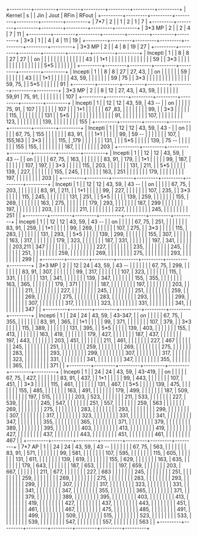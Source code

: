 +---------+---------+---------+---------+---------+---------+---------+
| Kernel  | s       |         | Jin     | Jout    | RFin    | RFout   |
+---------+---------+---------+---------+---------+---------+---------+
| 7\*7    | 2       |         | 1       | 2       | 1       | 7       |
+---------+---------+---------+---------+---------+---------+---------+
| 3\*3 MP | 2       |         | 2       | 4       | 7       | 11      |
+---------+---------+---------+---------+---------+---------+---------+
| 3\*3    | 1       |         | 4       | 4       | 11      | 19      |
+---------+---------+---------+---------+---------+---------+---------+
| 3\*3 MP | 2       |         | 4       | 8       | 19      | 27      |
+---------+---------+---------+---------+---------+---------+---------+
| Incepti | 1       |         | 8       | 8       | 27      | 27      |
| on      |         |         |         |         |         |         |
|         |         |         |         |         |         | 43      |
| 1\*1    |         |         |         |         |         |         |
|         |         |         |         |         |         | 59      |
| 3\*3    |         |         |         |         |         |         |
|         |         |         |         |         |         |         |
| 5\*5    |         |         |         |         |         |         |
+---------+---------+---------+---------+---------+---------+---------+
| Incepti | 1       |         | 8       | 8       | 27      | 27, 43, |
| on      |         |         |         |         |         | 59      |
|         |         |         |         |         | 43      |         |
| 1\*1    |         |         |         |         |         | 43, 59, |
|         |         |         |         |         | 59      | 75      |
| 3\*3    |         |         |         |         |         |         |
|         |         |         |         |         |         | 59, 75, |
| 5\*5    |         |         |         |         |         | 91      |
+---------+---------+---------+---------+---------+---------+---------+
| 3\*3 MP | 2       |         | 8       | 12      | 27, 43, | 43, 59, |
|         |         |         |         |         | 59,91   | 75, 91, |
|         |         |         |         |         |         | 107     |
+---------+---------+---------+---------+---------+---------+---------+
| Incepti | 1       |         | 12      | 12      | 43, 59, | 43 --   |
| on      |         |         |         |         | 75, 91, | 107     |
|         |         |         |         |         | 107     |         |
| 1\*1    |         |         |         |         |         | 67 ,83, |
|         |         |         |         |         |         | 99,     |
| 3\*3    |         |         |         |         |         | 115,    |
|         |         |         |         |         |         | 131     |
| 5\*5    |         |         |         |         |         |         |
|         |         |         |         |         |         | 91,     |
|         |         |         |         |         |         | 107,    |
|         |         |         |         |         |         | 123,    |
|         |         |         |         |         |         | 139,    |
|         |         |         |         |         |         | 155     |
+---------+---------+---------+---------+---------+---------+---------+
| Incepti | 1       |         | 12      | 12      | 43, 59, | 43 -    |
| on      |         |         |         |         | 67, 75, | 155     |
|         |         |         |         |         | 83, 91, |         |
| 1\*1    |         |         |         |         | 99,     | 59 --   |
|         |         |         |         |         | 107,    | 155,163 |
| 3\*3    |         |         |         |         | 115,    | ,179    |
|         |         |         |         |         | 131,    |         |
| 5\*5    |         |         |         |         | 139,    | 75 --   |
|         |         |         |         |         | 155     | 155,    |
|         |         |         |         |         |         | 187,    |
|         |         |         |         |         |         | 203     |
+---------+---------+---------+---------+---------+---------+---------+
| Incepti | 1       |         | 12      | 12      | 43, 59, | 43 --   |
| on      |         |         |         |         | 67, 75, | 163,    |
|         |         |         |         |         | 83, 91, | 179,    |
| 1\*1    |         |         |         |         | 99,     | 187,    |
|         |         |         |         |         | 107,    | 197,    |
| 3\*3    |         |         |         |         | 115,    | 203,    |
|         |         |         |         |         | 131,    | 211,    |
| 5\*5    |         |         |         |         | 139,    | 227,    |
|         |         |         |         |         | 155,    | 245,    |
|         |         |         |         |         | 163,    | 251     |
|         |         |         |         |         | 179,    |         |
|         |         |         |         |         | 197,    |         |
|         |         |         |         |         | 203     |         |
+---------+---------+---------+---------+---------+---------+---------+
| Incepti | 1       |         | 12      | 12      | 43, 59, | 43 --   |
| on      |         |         |         |         | 67, 75, | 203,    |
|         |         |         |         |         | 83, 91, | 211,    |
| 1\*1    |         |         |         |         | 99,     | 227,    |
|         |         |         |         |         | 107,    | 235,    |
| 3\*3    |         |         |         |         | 115,    | 245,    |
|         |         |         |         |         | 131,    | 251,    |
| 5\*5    |         |         |         |         | 139,    | 259,    |
|         |         |         |         |         | 155,    | 269,    |
|         |         |         |         |         | 163,    | 275,    |
|         |         |         |         |         | 179,    | 293,    |
|         |         |         |         |         | 187,    | 299     |
|         |         |         |         |         | 197,    |         |
|         |         |         |         |         | 203,    |         |
|         |         |         |         |         | 211,    |         |
|         |         |         |         |         | 227,    |         |
|         |         |         |         |         | 245,    |         |
|         |         |         |         |         | 251     |         |
+---------+---------+---------+---------+---------+---------+---------+
| Incepti | 1       |         | 12      | 12      | 43, 59, | 43 --   |
| on      |         |         |         |         | 67, 75, | 251,    |
|         |         |         |         |         | 83, 91, | 259,    |
| 1\*1    |         |         |         |         | 99,     | 269,    |
|         |         |         |         |         | 107,    | 275,    |
| 3\*3    |         |         |         |         | 115,    | 283,    |
|         |         |         |         |         | 131,    | 293,    |
| 5\*5    |         |         |         |         | 139,    | 299,    |
|         |         |         |         |         | 155,    | 307,    |
|         |         |         |         |         | 163,    | 317,    |
|         |         |         |         |         | 179,    | 323,    |
|         |         |         |         |         | 187,    | 331,    |
|         |         |         |         |         | 197,    | 341,    |
|         |         |         |         |         | 203,211 | 347     |
|         |         |         |         |         | ,       |         |
|         |         |         |         |         | 227,    |         |
|         |         |         |         |         | 235,    |         |
|         |         |         |         |         | 245,    |         |
|         |         |         |         |         | 251,    |         |
|         |         |         |         |         | 259,    |         |
|         |         |         |         |         | 269,    |         |
|         |         |         |         |         | 275,    |         |
|         |         |         |         |         | 293,    |         |
|         |         |         |         |         | 299     |         |
+---------+---------+---------+---------+---------+---------+---------+
| 3\*3 MP | 2       |         | 12      | 24      | 43, 59, | 43 --   |
|         |         |         |         |         | 67, 75, | 299,    |
|         |         |         |         |         | 83, 91, | 307,    |
|         |         |         |         |         | 99,     | 317,    |
|         |         |         |         |         | 107,    | 323,    |
|         |         |         |         |         | 115,    | 331,    |
|         |         |         |         |         | 131,    | 341,    |
|         |         |         |         |         | 139,    | 347,    |
|         |         |         |         |         | 155,    | 355,    |
|         |         |         |         |         | 163,    | 365,    |
|         |         |         |         |         | 179,    | 371     |
|         |         |         |         |         | 187,    |         |
|         |         |         |         |         | 197,    |         |
|         |         |         |         |         | 203,    |         |
|         |         |         |         |         | 211,    |         |
|         |         |         |         |         | 227,    |         |
|         |         |         |         |         | 245,    |         |
|         |         |         |         |         | 251,    |         |
|         |         |         |         |         | 259,    |         |
|         |         |         |         |         | 269,    |         |
|         |         |         |         |         | 275,    |         |
|         |         |         |         |         | 283,    |         |
|         |         |         |         |         | 293,    |         |
|         |         |         |         |         | 299,    |         |
|         |         |         |         |         | 307,    |         |
|         |         |         |         |         | 317,    |         |
|         |         |         |         |         | 323,    |         |
|         |         |         |         |         | 331,    |         |
|         |         |         |         |         | 341,    |         |
|         |         |         |         |         | 347     |         |
+---------+---------+---------+---------+---------+---------+---------+
| Incepti | 1       |         | 24      | 24      | 43, 59, | 43-347, |
| on      |         |         |         |         | 67, 75, | 355,    |
|         |         |         |         |         | 83, 91, | 365,    |
| 1\*1    |         |         |         |         | 99,     | 371,    |
|         |         |         |         |         | 107,    | 379,    |
| 3\*3    |         |         |         |         | 115,    | 389,    |
|         |         |         |         |         | 131,    | 395,    |
| 5\*5    |         |         |         |         | 139,    | 403,    |
|         |         |         |         |         | 155,    | 413,    |
|         |         |         |         |         | 163,    | 419,    |
|         |         |         |         |         | 179,    | 427,    |
|         |         |         |         |         | 187,    | 437,    |
|         |         |         |         |         | 197,    | 443,    |
|         |         |         |         |         | 203,    | 451,    |
|         |         |         |         |         | 211,    | 461,    |
|         |         |         |         |         | 227,    | 467     |
|         |         |         |         |         | 245,    |         |
|         |         |         |         |         | 251,    |         |
|         |         |         |         |         | 259,    |         |
|         |         |         |         |         | 269,    |         |
|         |         |         |         |         | 275,    |         |
|         |         |         |         |         | 283,    |         |
|         |         |         |         |         | 293,    |         |
|         |         |         |         |         | 299,    |         |
|         |         |         |         |         | 307,    |         |
|         |         |         |         |         | 317,    |         |
|         |         |         |         |         | 323,    |         |
|         |         |         |         |         | 331,    |         |
|         |         |         |         |         | 341,    |         |
|         |         |         |         |         | 347,    |         |
|         |         |         |         |         | 355,    |         |
|         |         |         |         |         | 365,    |         |
|         |         |         |         |         | 371     |         |
+---------+---------+---------+---------+---------+---------+---------+
| Incepti | 1       |         | 24      | 24      | 43, 59, | 43-419, |
| on      |         |         |         |         | 67, 75, | 427,    |
|         |         |         |         |         | 83, 91, | 437,    |
| 1\*1    |         |         |         |         | 99,     | 443,    |
|         |         |         |         |         | 107,    | 451,    |
| 3\*3    |         |         |         |         | 115,    | 461,    |
|         |         |         |         |         | 131,    | 467,    |
| 5\*5    |         |         |         |         | 139,    | 475,    |
|         |         |         |         |         | 155,    | 485,    |
|         |         |         |         |         | 163,    | 491,    |
|         |         |         |         |         | 179,    | 499,    |
|         |         |         |         |         | 187,    | 509,    |
|         |         |         |         |         | 197,    | 515,    |
|         |         |         |         |         | 203,    | 523,    |
|         |         |         |         |         | 211,    | 533,    |
|         |         |         |         |         | 227,    | 539,    |
|         |         |         |         |         | 245,    | 547,    |
|         |         |         |         |         | 251,    | 557,    |
|         |         |         |         |         | 259,    | 563     |
|         |         |         |         |         | 269,    |         |
|         |         |         |         |         | 275,    |         |
|         |         |         |         |         | 283,    |         |
|         |         |         |         |         | 293,    |         |
|         |         |         |         |         | 299,    |         |
|         |         |         |         |         | 307,    |         |
|         |         |         |         |         | 317,    |         |
|         |         |         |         |         | 323,    |         |
|         |         |         |         |         | 331,    |         |
|         |         |         |         |         | 341,    |         |
|         |         |         |         |         | 347,    |         |
|         |         |         |         |         | 355,    |         |
|         |         |         |         |         | 365,    |         |
|         |         |         |         |         | 371,    |         |
|         |         |         |         |         | 379,    |         |
|         |         |         |         |         | 389,    |         |
|         |         |         |         |         | 395,    |         |
|         |         |         |         |         | 403,    |         |
|         |         |         |         |         | 413,    |         |
|         |         |         |         |         | 419,    |         |
|         |         |         |         |         | 427,    |         |
|         |         |         |         |         | 437,    |         |
|         |         |         |         |         | 443,    |         |
|         |         |         |         |         | 451,    |         |
|         |         |         |         |         | 461,    |         |
|         |         |         |         |         | 467     |         |
+---------+---------+---------+---------+---------+---------+---------+
| 7\*7 AP | 1       |         | 24      | 24      | 43, 59, | 43 --   |
|         |         |         |         |         | 67, 75, | 563,    |
|         |         |         |         |         | 83, 91, | 571,    |
|         |         |         |         |         | 99,     | 581,    |
|         |         |         |         |         | 107,    | 595,    |
|         |         |         |         |         | 115,    | 605,    |
|         |         |         |         |         | 131,    | 611,    |
|         |         |         |         |         | 139,    | 619,    |
|         |         |         |         |         | 155,    | 629,    |
|         |         |         |         |         | 163,    | 635,    |
|         |         |         |         |         | 179,    | 643,    |
|         |         |         |         |         | 187,    | 653,    |
|         |         |         |         |         | 197,    | 659,    |
|         |         |         |         |         | 203,    | 667,    |
|         |         |         |         |         | 211,    | 677,    |
|         |         |         |         |         | 227,    | 683     |
|         |         |         |         |         | 245,    |         |
|         |         |         |         |         | 251,    |         |
|         |         |         |         |         | 259,    |         |
|         |         |         |         |         | 269,    |         |
|         |         |         |         |         | 275,    |         |
|         |         |         |         |         | 283,    |         |
|         |         |         |         |         | 293,    |         |
|         |         |         |         |         | 299,    |         |
|         |         |         |         |         | 307,    |         |
|         |         |         |         |         | 317,    |         |
|         |         |         |         |         | 323,    |         |
|         |         |         |         |         | 331,    |         |
|         |         |         |         |         | 341,    |         |
|         |         |         |         |         | 347,    |         |
|         |         |         |         |         | 355,    |         |
|         |         |         |         |         | 365,    |         |
|         |         |         |         |         | 371,    |         |
|         |         |         |         |         | 379,    |         |
|         |         |         |         |         | 389,    |         |
|         |         |         |         |         | 395,    |         |
|         |         |         |         |         | 403,    |         |
|         |         |         |         |         | 413,    |         |
|         |         |         |         |         | 419,    |         |
|         |         |         |         |         | 427,    |         |
|         |         |         |         |         | 437,    |         |
|         |         |         |         |         | 443,    |         |
|         |         |         |         |         | 451,    |         |
|         |         |         |         |         | 461,    |         |
|         |         |         |         |         | 467,    |         |
|         |         |         |         |         | 475,    |         |
|         |         |         |         |         | 485,    |         |
|         |         |         |         |         | 491,    |         |
|         |         |         |         |         | 499,    |         |
|         |         |         |         |         | 509,    |         |
|         |         |         |         |         | 515,    |         |
|         |         |         |         |         | 523,    |         |
|         |         |         |         |         | 533,    |         |
|         |         |         |         |         | 539,    |         |
|         |         |         |         |         | 547,    |         |
|         |         |         |         |         | 557,    |         |
|         |         |         |         |         | 563     |         |
+---------+---------+---------+---------+---------+---------+---------+
